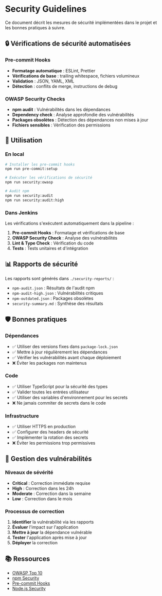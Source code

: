 # Security Guidelines

Ce document décrit les mesures de sécurité implémentées dans le projet et les bonnes pratiques à suivre.

## 🔒 Vérifications de sécurité automatisées

### Pre-commit Hooks
- **Formatage automatique** : ESLint, Prettier
- **Vérifications de base** : trailing whitespace, fichiers volumineux
- **Validation** : JSON, YAML, XML
- **Détection** : conflits de merge, instructions de debug

### OWASP Security Checks
- **npm audit** : Vulnérabilités dans les dépendances
- **Dependency check** : Analyse approfondie des vulnérabilités
- **Packages obsolètes** : Détection des dépendances non mises à jour
- **Fichiers sensibles** : Vérification des permissions

## 🚀 Utilisation

### En local
```bash
# Installer les pre-commit hooks
npm run pre-commit:setup

# Exécuter les vérifications de sécurité
npm run security:owasp

# Audit npm
npm run security:audit
npm run security:audit:high
```

### Dans Jenkins
Les vérifications s'exécutent automatiquement dans la pipeline :
1. **Pre-commit Hooks** : Formatage et vérifications de base
2. **OWASP Security Check** : Analyse des vulnérabilités
3. **Lint & Type Check** : Vérification du code
4. **Tests** : Tests unitaires et d'intégration

## 📊 Rapports de sécurité

Les rapports sont générés dans `./security-reports/` :
- `npm-audit.json` : Résultats de l'audit npm
- `npm-audit-high.json` : Vulnérabilités critiques
- `npm-outdated.json` : Packages obsolètes
- `security-summary.md` : Synthèse des résultats

## 🛡️ Bonnes pratiques

### Dépendances
- ✅ Utiliser des versions fixes dans `package-lock.json`
- ✅ Mettre à jour régulièrement les dépendances
- ✅ Vérifier les vulnérabilités avant chaque déploiement
- ❌ Éviter les packages non maintenus

### Code
- ✅ Utiliser TypeScript pour la sécurité des types
- ✅ Valider toutes les entrées utilisateur
- ✅ Utiliser des variables d'environnement pour les secrets
- ❌ Ne jamais commiter de secrets dans le code

### Infrastructure
- ✅ Utiliser HTTPS en production
- ✅ Configurer des headers de sécurité
- ✅ Implémenter la rotation des secrets
- ❌ Éviter les permissions trop permissives

## 🚨 Gestion des vulnérabilités

### Niveaux de sévérité
- **Critical** : Correction immédiate requise
- **High** : Correction dans les 24h
- **Moderate** : Correction dans la semaine
- **Low** : Correction dans le mois

### Processus de correction
1. **Identifier** la vulnérabilité via les rapports
2. **Évaluer** l'impact sur l'application
3. **Mettre à jour** la dépendance vulnérable
4. **Tester** l'application après mise à jour
5. **Déployer** la correction

## 📚 Ressources

- [OWASP Top 10](https://owasp.org/www-project-top-ten/)
- [npm Security](https://docs.npmjs.com/cli/v8/commands/npm-audit)
- [Pre-commit Hooks](https://pre-commit.com/)
- [Node.js Security](https://nodejs.org/en/docs/guides/security/)
